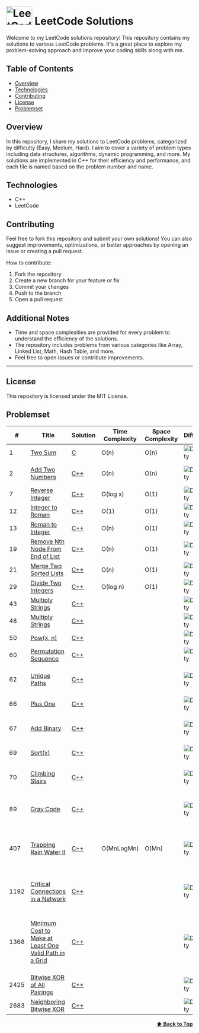# <img src="https://upload.wikimedia.org/wikipedia/commons/1/19/LeetCode_logo_black.png" alt="LeetCode Logo" height="50" width="70"> LeetCode Solutions


Welcome to my LeetCode solutions repository! This repository contains my solutions to various LeetCode problems. It's a great place to explore my problem-solving approach and improve your coding skills along with me.

## Table of Contents

- [Overview](#overview)
- [Technologies](#technologies)
- [Contributing](#contributing)
- [License](#license)
- [Problemset](#problemset)

## Overview

In this repository, I share my solutions to LeetCode problems, categorized by difficulty (Easy, Medium, Hard). I aim to cover a variety of problem types including data structures, algorithms, dynamic programming, and more. My solutions are implemented in C++ for their efficiency and performance, and each file is named based on the problem number and name.

## Technologies

- C++
- LeetCode

## Contributing

Feel free to fork this repository and submit your own solutions! You can also suggest improvements, optimizations, or better approaches by opening an issue or creating a pull request.

How to contribute:

1. Fork the repository
2. Create a new branch for your feature or fix
3. Commit your changes
4. Push to the branch
5. Open a pull request

## Additional Notes

- Time and space complexities are provided for every problem to understand the efficiency of the solutions.
- The repository includes problems from various categories like Array, Linked List, Math, Hash Table, and more.
- Feel free to open issues or contribute improvements.

---

## License

This repository is licensed under the MIT License.

## Problemset
|  #  | Title           |  Solution       | Time Complexity | Space Complexity | Difficulty    | Tag          | 
|-----|---------------- | --------------- | --------------- | ---------------- | ------------- |--------------|
| 1   | [Two Sum](https://leetcode.com/problems/two-sum/description/) | [C](https://github.com/KanishkRajTech/LeetCode_Solution/blob/main/Array/1_Two_Sum.c) | O(n) | O(n) | ![Difficulty](https://img.shields.io/badge/Difficulty-Easy-brightgreen) | Array, Hash Table |
| 2   | [Add Two Numbers](https://leetcode.com/problems/two-sum/description/) | [C++](https://github.com/KanishkRajTech/LeetCode_Solution/blob/main/Linked%20List/2_Add_Two_Numbers.cpp) | O(n) | O(n) | ![Difficulty](https://img.shields.io/badge/Difficulty-Medium-yellow) | Linked List, Math, Recursion |
| 7   | [Reverse Integer](https://leetcode.com/problems/reverse-integer/description/) | [C++](https://github.com/KanishkRajTech/LeetCode_Solution/blob/main/Math%20/7_Reverse_Integer.cpp) | O(log x) | O(1) | ![Difficulty](https://img.shields.io/badge/Difficulty-Medium-yellow) | Math |
| 12  | [Integer to Roman](https://leetcode.com/problems/integer-to-roman/description/) | [C++](https://github.com/KanishkRajTech/LeetCode_Solution/blob/main/Math%20/12_Integer_to_Roman.cpp) | O(1) | O(1) | ![Difficulty](https://img.shields.io/badge/Difficulty-Medium-yellow) | Hash Table, Math, String |
| 13  | [Roman to Integer](https://leetcode.com/problems/roman-to-integer/description/) | [C++](https://github.com/KanishkRajTech/LeetCode_Solution/blob/main/Hash%20Table/12_Integer_to_Roman.cpp) | O(n) | O(1) | ![Difficulty](https://img.shields.io/badge/Difficulty-Easy-brightgreen) | Hash Table, Math, String |
| 19  | [Remove Nth Node From End of List](https://leetcode.com/problems/remove-nth-node-from-end-of-list/description/) | [C++](https://github.com/KanishkRajTech/LeetCode_Solution/blob/main/Linked%20List/19_Remove_Nth_Node_From_End_of_List.cpp) | O(n) | O(1) | ![Difficulty](https://img.shields.io/badge/Difficulty-Medium-yellow) | Linked List, Two Pointers |
| 21  | [Merge Two Sorted Lists](https://leetcode.com/problems/merge-two-sorted-lists/description/) | [C++](https://github.com/KanishkRajTech/LeetCode_Solution/blob/main/Linked%20List/21_Merge_Two_Sorted_Lists.cpp) | O(n) | O(1) | ![Difficulty](https://img.shields.io/badge/Difficulty-Medium-yellow) | Linked List, Recursion |
| 29  | [Divide Two Integers](https://leetcode.com/problems/divide-two-integers/description/) | [C++](https://github.com/KanishkRajTech/LeetCode_Solution/blob/main/Math%20/29_Divide_Two_Integers.cpp) | O(log n) | O(1) | ![Difficulty](https://img.shields.io/badge/Difficulty-Medium-yellow) | Math, Bit Manipulation |
| 43  | [Multiply Strings](https://leetcode.com/problems/multiply-strings/description/) | [C++](https://github.com/KanishkRajTech/LeetCode_Solution/blob/main/Math%20/43_Multiply_Strings.cpp) |  | | ![Difficulty](https://img.shields.io/badge/Difficulty-Medium-yellow) | Math, String, Simulation |
| 48  | [Multiply Strings](https://leetcode.com/problems/rotate-image/description/) | [C++](https://github.com/KanishkRajTech/LeetCode_Solution/blob/main/Math%20/48_Rotare_Image.cpp) |  | | ![Difficulty](https://img.shields.io/badge/Difficulty-Medium-yellow) |Array, Math, Matrix |
| 50  | [Pow(x, n)](https://leetcode.com/problems/powx-n/description/) | [C++](https://github.com/KanishkRajTech/LeetCode_Solution/blob/main/Math%20/50_Pow(x%2Cn).cpp) |  | | ![Difficulty](https://img.shields.io/badge/Difficulty-Medium-yellow) | Math, Recursion |
| 60  | [Permutation Sequence](https://leetcode.com/problems/permutation-sequence/description/) | [C++](https://github.com/KanishkRajTech/LeetCode_Solution/blob/main/Math%20/60_Permutation_Sequence.cpp) |  | | ![Difficulty](https://img.shields.io/badge/Difficulty-Hard-red) |Math, Recursion |
| 62  | [Unique Paths](https://leetcode.com/problems/unique-paths/description/) | [C++](https://github.com/KanishkRajTech/LeetCode_Solution/blob/main/Math%20/62_Unique_Paths.cpp) |  | | ![Difficulty](https://img.shields.io/badge/Difficulty-Medium-yellow) |Math, Dynamic Programming, Combinatorics |
| 66  | [Plus One](https://leetcode.com/problems/plus-one/description/) | [C++](https://github.com/KanishkRajTech/LeetCode_Solution/blob/main/Math%20/66_Plus_One.cpp) |  | | ![Difficulty](https://img.shields.io/badge/Difficulty-Easy-green) |Math, Array |
| 67  | [Add Binary](https://leetcode.com/problems/add-binary/description/) | [C++](https://github.com/KanishkRajTech/LeetCode_Solution/blob/main/Math%20/67_Add_Binary.cpp) |  | | ![Difficulty](https://img.shields.io/badge/Difficulty-Easy-green) |Math, String, Bit Manipulation, Simulation |
| 69  | [Sqrt(x)](https://leetcode.com/problems/sqrtx/description/) | [C++](https://github.com/KanishkRajTech/LeetCode_Solution/blob/main/Math%20/69_Sqrt(x).cpp) |  | | ![Difficulty](https://img.shields.io/badge/Difficulty-Easy-green) |Math, Binary Search |
| 70  | [Climbing Stairs](https://leetcode.com/problems/climbing-stairs/description/) | [C++](https://github.com/KanishkRajTech/LeetCode_Solution/blob/main/Math%20/70_Climbing_Stairs.cpp) |  | | ![Difficulty](https://img.shields.io/badge/Difficulty-Easy-green) |Math, Dynamic Programming, Memoization |
| 89  | [Gray Code](https://leetcode.com/problems/gray-code/description/) | [C++](https://github.com/KanishkRajTech/LeetCode_Solution/blob/main/Math%20/89_Gray_Code.cpp) |  | | ![Difficulty](https://img.shields.io/badge/Difficulty-Medium-yellow) |Math, Backtracking, Bit Manipulation |
| 407  | [Trapping Rain Water II](https://leetcode.com/problems/trapping-rain-water-ii/description) | [C++](https://github.com/KanishkRajTech/LeetCode_Solution/blob/main/Array/407_Trapping_Rain_Water_II.cpp) | O(MnLogMn) | O(Mn) | ![Difficulty](https://img.shields.io/badge/Difficulty-Hard-red) |Array, Breadth-First Search, Heap (Priority Queue), Matrix |
| 1192  | [Critical Connections in a Network](https://leetcode.com/problems/critical-connections-in-a-network/description/) | [C++](https://github.com/KanishkRajTech/LeetCode_Solution/blob/main/Graph/1192_Critical_Connections_in_a_Network.cpp) |  | | ![Difficulty](https://img.shields.io/badge/Difficulty-Hard-red) |Depth-First Search, Graph, Biconnected Component |
| 1368  | [Minimum Cost to Make at Least One Valid Path in a Grid](https://leetcode.com/problems/minimum-cost-to-make-at-least-one-valid-path-in-a-grid/description/) | [C++](https://github.com/KanishkRajTech/LeetCode_Solution/blob/main/Array/1368_Minimum_Cost_to_Make_at_Least_One_Valid_Path_in_a_Grid.cpp) |  | | ![Difficulty](https://img.shields.io/badge/Difficulty-Hard-red) |Array, Breadth-First Search, Graph, Heap (Priority Queue), Matrix, Shortest Path |
| 2425  | [Bitwise XOR of All Pairings](https://leetcode.com/problems/bitwise-xor-of-all-pairings/description/) | [C++](https://github.com/KanishkRajTech/LeetCode_Solution/blob/main/Array/2425_Bitwise_XOR_of_All_Pairings.cpp) |  | | ![Difficulty](https://img.shields.io/badge/Difficulty-Medium-yellow) |Array, Bit Manipulation, Brainteaser |
| 2683  | [Neighboring Bitwise XOR](https://leetcode.com/problems/neighboring-bitwise-xor/description/) | [C++](https://github.com/KanishkRajTech/LeetCode_Solution/blob/main/Array/2683_Neighboring_Bitwise_XOR.cpp) |  | | ![Difficulty](https://img.shields.io/badge/Difficulty-Medium-yellow) |Array, Bit Manipulation |



<div align="right">
    <b><a href="#LeetCode-Solution">⬆️ Back to Top</a></b>
</div>




